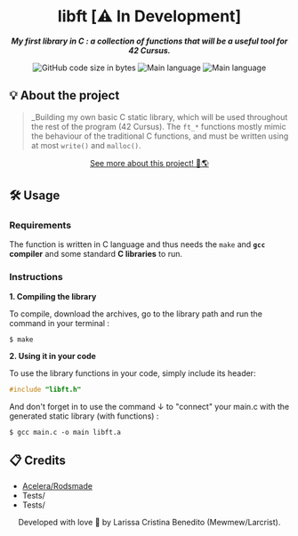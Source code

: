 <h1 align="center">
 libft [⚠️ In Development] 
</h1>

<p align="center">
	<b><i>My first library in C : a collection of functions that will be a useful tool for 42 Cursus.</i></b><br>
</p>

<p align="center">
	<img alt="GitHub code size in bytes" src="https://img.shields.io/github/languages/code-size/mewmewdevart/libft?color=6272a4" />
	<img alt="Main language" src="https://img.shields.io/github/languages/top/mewmewdevart/libft?color=6272a4"/>
	<img alt="Main language" src="https://img.shields.io/github/license/mewmewdevart/libft?color=6272a4"/>
</p>

## 💡 About the project

> _Building my own basic C static library, which will be used throughout the rest of the program (42 Cursus). The ```ft_*``` functions mostly mimic the behaviour of the traditional C functions, and must be written using at most ```write()``` and ```malloc()```. 

<p align="center">
	<a href="src/README.md">See more about this project! 🚀🌎</a> 
</p>

## 🛠️ Usage

### Requirements

The function is written in C language and thus needs the `make` and **`gcc` compiler** and some standard **C libraries** to run.

### Instructions

**1. Compiling the library**

To compile, download the archives, go to the library path and run the command in your terminal :

```shell
$ make
```

**2. Using it in your code**

To use the library functions in your code, simply include its header:

```C
#include "libft.h"
```

And don't forget in to use the command ↓ to "connect" your main.c with the generated static library (with functions) :

```shell
$ gcc main.c -o main libft.a
```

## 📋 Credits

* [Acelera/Rodsmade](https://github.com/rodsmade/Projets_42_SP/)
* Tests/
* Tests/

<p align="center"> Developed with love 💜 by Larissa Cristina Benedito (Mewmew/Larcrist). </p>
